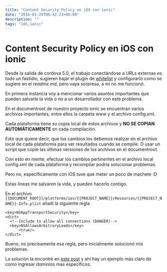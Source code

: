 ```yaml
---
title: "Content Security Policy en iOS con ionic"
date: "2016-01-29T06:42:23+00:00"
description: ""
tags: "iOS,ionic"
---
```

# Content Security Policy en iOS con ionic

Desde la salida de cordova 5.0, el trabajo conectándose a URLs externas es todo un fastidio, sugieren bajar el plugin de [whitelist](https://github.com/apache/cordova-plugin-whitelist) y configurarlo como se sugiere en el *readme.md*, pero vaya sorpresa, a mi no me funcionó.

En primera instancia voy a mencionar varios asuntos importantes que pueden salvarle la vida o no a un desarrollador con este problema.

En el documentroot de nuestro proyecto ionic se encuentran varios archivos importantes, entre ellos la carpeta www y el archivo config.xml.

Cada plataforma tiene su copia local de estos archivos y **NO SE COPIAN AUTOMÁTICAMENTE** en cada compilación. 

Esto que quiere decir, que los cambios los debemos realizar en el archivo local de cada plataforma para ver resultados cuando se compile. O usar un script que copie las últimas versiones de los archivos en el documentroot.

Con esto en mente, efectuar los cambios pertinentes en el archivo local config.xml de cada plataforma y recompilar podría solucionar problemas.

Pero no, específicamente con iOS tuve que meter un poco de machete :D

Estas líneas me salvaron la vida, y pueden hacerlo contigo.

En el archivo `{{DOCUMENT_ROOT}}/platforms/ios/{{PROJECT_NAME}}/Resources/{{PROJECT_NAME}}-Info.plist` añadí la siguiente regla
```
<key>NSAppTransportSecurity</key>
<dict>
  <!--Include to allow all connections (DANGER)-->
  <key>NSAllowsArbitraryLoads</key>
      <true/>
</dict>
```

Bueno, no precisamente esa regla, pero inicialmente solucionó mis problemas.

La solución la encontré en [este post](http://stackoverflow.com/questions/31254725/transport-security-has-blocked-a-cleartext-http) y ahí hay un ejemplo más claro de como ingresar dominios mas específicos.

